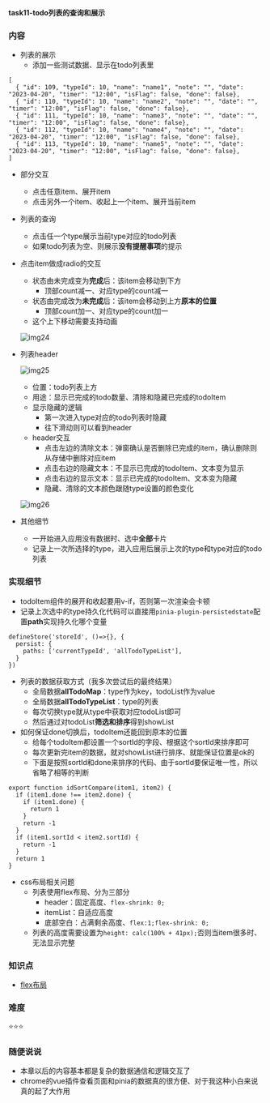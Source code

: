**task11-todo列表的查询和展示**
### 内容

- 列表的展示
  - 添加一些测试数据、显示在todo列表里

```
[
  { "id": 109, "typeId": 10, "name": "name1", "note": "", "date": "2023-04-20", "timer": "12:00", "isFlag": false, "done": false},
  { "id": 110, "typeId": 10, "name": "name2", "note": "", "date": "", "timer": "12:00", "isFlag": false, "done": false},
  { "id": 111, "typeId": 10, "name": "name3", "note": "", "date": "", "timer": "12:00", "isFlag": false, "done": false},
  { "id": 112, "typeId": 10, "name": "name4", "note": "", "date": "2023-04-20", "timer": "12:00", "isFlag": false, "done": false},
  { "id": 113, "typeId": 10, "name": "name5", "note": "", "date": "2023-04-20", "timer": "12:00", "isFlag": false, "done": false},
]
```

- 部分交互
  - 点击任意item、展开item
  - 点击另外一个item、收起上一个item、展开当前item
- 列表的查询
  - 点击任一个type展示当前type对应的todo列表
  - 如果todo列表为空、则展示**没有提醒事项**的提示
- 点击item做成radio的交互
  - 状态由未完成变为**完成**后：该item会移动到下方
    - 顶部count减一、对应type的count减一
  - 状态由完成改为**未完成**后：该item会移动到上方**原本的位置**
    - 顶部count加一、对应type的count加一
  - 这个上下移动需要支持动画

  ![img24](https://raw.github.com/nppp1990/easy-todo/master/doc/img/img24.png)

- 列表header

  ![img25](https://raw.github.com/nppp1990/easy-todo/master/doc/img/img25.png)

  - 位置：todo列表上方
  - 用途：显示已完成的todo数量、清除和隐藏已完成的todoItem
  - 显示隐藏的逻辑
    - 第一次进入type对应的todo列表时隐藏
    - 往下滑动则可以看到header
  - header交互
    - 点击左边的清除文本：弹窗确认是否删除已完成的item，确认删除则从存储中删除对应item
    - 点击右边的隐藏文本：不显示已完成的todoItem、文本变为显示
    - 点击右边的显示文本：显示已完成的todoItem、文本变为隐藏
    - 隐藏、清除的文本颜色跟随type设置的颜色变化

  ![img26](https://raw.github.com/nppp1990/easy-todo/master/doc/img/img26.png)

- 其他细节
  - 一开始进入应用没有数据时、选中**全部**卡片
  - 记录上一次所选择的type，进入应用后展示上次的type和type对应的todo列表

### 实现细节

- todoItem组件的展开和收起要用v-if，否则第一次渲染会卡顿
- 记录上次选中的type持久化代码可以直接用`pinia-plugin-persistedstate`配置**path**实现持久化哪个变量

```
defineStore('storeId', ()=>{}, {
  persist: {
    paths: ['currentTypeId', 'allTodoTypeList'],
  }
})
```

- 列表的数据获取方式（我多次尝试后的最终结果）
  - 全局数据**allTodoMap**：type作为key，todoList作为value
  - 全局数据**allTodoTypeList**：type的列表
  - 每次切换type就从type中获取对应todoList即可
  - 然后通过对todoList**筛选和排序**得到showList
- 如何保证done切换后，todoItem还能回到原本的位置
  - 给每个todoItem都设置一个sortId的字段、根据这个sortId来排序即可
  - 每次更新完item的数据，就对showList进行排序、就能保证位置是ok的
  - 下面是按照sortId和done来排序的代码、由于sortId要保证唯一性，所以省略了相等的判断

```
export function idSortCompare(item1, item2) {
  if (item1.done !== item2.done) {
    if (item1.done) {
      return 1
    }
    return -1
  }
  if (item1.sortId < item2.sortId) {
    return -1
  }
  return 1
}
```

- css布局相关问题
  - 列表使用flex布局、分为三部分
    - header：固定高度、`flex-shrink: 0;`
    - itemList：自适应高度
    - 底部空白：占满剩余高度、`flex:1;flex-shrink: 0;`
  - 列表的高度需要设置为`height: calc(100% + 41px);`否则当item很多时、无法显示完整

### 知识点

- [flex布局](https://picx.zhimg.com/80/v2-13a919b92182d8df4c083c7022ce1d39_1440w.webp?source=1940ef5c)

### 难度

⭐️⭐️⭐️

### 随便说说

- 本章以后的内容基本都是复杂的数据通信和逻辑交互了
- chrome的vue插件查看页面和pinia的数据真的很方便、对于我这种小白来说真的起了大作用